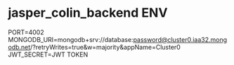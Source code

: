 # jasper_colin_backend ENV


PORT=4002
MONGODB_URI=mongodb+srv://database:password@cluster0.iaa32.mongodb.net/?retryWrites=true&w=majority&appName=Cluster0
JWT_SECRET=JWT TOKEN


